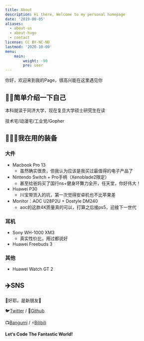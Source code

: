 ```yaml
---
title: About
description: Hi there, Welcome to my personal homepage
date: '2019-08-05'
aliases:
  - about-us
  - about-hugo
  - contact
license: CC BY-NC-ND
lastmod: '2020-10-09'
menu:
    main: 
        weight: -90
        pre: user
---
```


你好，欢迎来到我的Page，很高兴能在这里遇见你

## 🙌🏼简单介绍一下自己

本科就读于同济大学，现在复旦大学硕士研究生在读

技术宅/动漫宅/工业党/Gopher

## 👨🏻‍💻我在用的装备

### 大件

* Macbook Pro 13
  * 虽然确实很贵，但我认为应该是我买过最值得的电子产品了
* Nintendo Switch + Pro手柄（Xenoblade2限定）
  * 甚至给爸妈买了国行ns+健身环舞力全开，任天堂，你好伟大！
* Huawei P30
  * 川宝带货入的坑，第一次觉得安卓机也不比苹果差
* Monitor：AOC U28P2U + Dostyle DM240
  * aoc的这款4K质量真的可以，打算之后接ps5，迎接下一世代

### 耳机

* Sony WH-1000 XM3
  * 真实性价比，用过都说好
* Huawei Freebuds 3

### 其他

* Huawei Watch GT 2

## ✈️SNS

👏好耶，是新朋友🍻

🐦[Twitter](https://twitter.com/kagaya_85) / 🐙[Github](https://github.com/kagaya85)

📺[Bangumi](https://bangumi.tv/user/kagaya85) / ⚡️[Bilibili](https://space.bilibili.com/7373154)

**Let‘s Code The Fantastic World!**